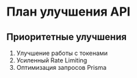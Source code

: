 # План улучшения API

## Приоритетные улучшения

1. Улучшение работы с токенами
2. Усиленный Rate Limiting
3. Оптимизация запросов Prisma
